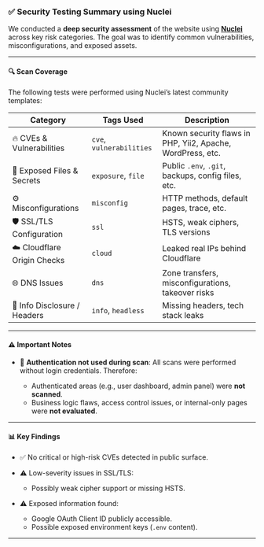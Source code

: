 ### ✅ **Security Testing Summary using Nuclei**

We conducted a **deep security assessment** of the website using [**Nuclei**](https://github.com/projectdiscovery/nuclei) across key risk categories. The goal was to identify common vulnerabilities, misconfigurations, and exposed assets.

---

#### 🔍 **Scan Coverage**

The following tests were performed using Nuclei’s latest community templates:

| Category                     | Tags Used                | Description                                                |
| ---------------------------- | ------------------------ | ---------------------------------------------------------- |
| 🔥 CVEs & Vulnerabilities    | `cve`, `vulnerabilities` | Known security flaws in PHP, Yii2, Apache, WordPress, etc. |
| 📁 Exposed Files & Secrets   | `exposure`, `file`       | Public `.env`, `.git`, backups, config files, etc.         |
| ⚙️ Misconfigurations         | `misconfig`              | HTTP methods, default pages, trace, etc.                   |
| 🛡 SSL/TLS Configuration     | `ssl`                    | HSTS, weak ciphers, TLS versions                           |
| ☁️ Cloudflare Origin Checks  | `cloud`                  | Leaked real IPs behind Cloudflare                          |
| 🌐 DNS Issues                | `dns`                    | Zone transfers, misconfigurations, takeover risks          |
| 🧠 Info Disclosure / Headers | `info`, `headless`       | Missing headers, tech stack leaks                          |

---

#### ⚠️ **Important Notes**

* 🔐 **Authentication not used during scan**:
  All scans were performed without login credentials. Therefore:

  * Authenticated areas (e.g., user dashboard, admin panel) were **not scanned**.
  * Business logic flaws, access control issues, or internal-only pages were **not evaluated**.

---

#### 📊 **Key Findings**

* ✅ No critical or high-risk CVEs detected in public surface.
* ⚠️ Low-severity issues in SSL/TLS:

  * Possibly weak cipher support or missing HSTS.
* ⚠️ Exposed information found:

  * Google OAuth Client ID publicly accessible.
  * Possible exposed environment keys (`.env` content).

---
